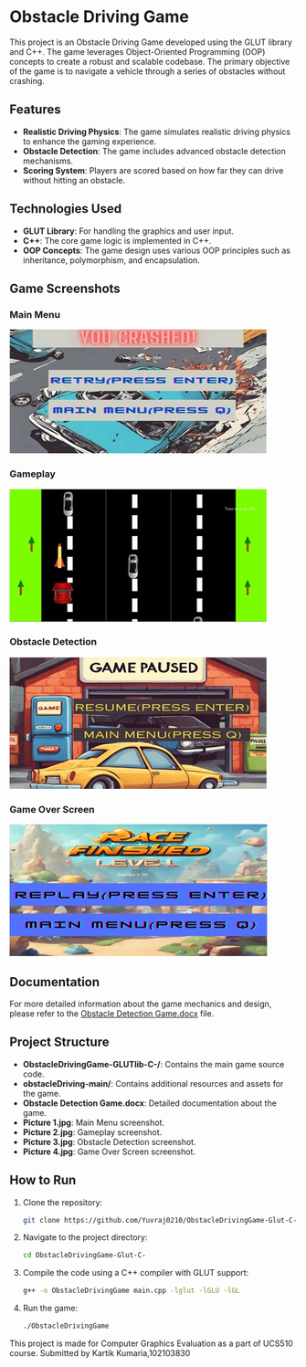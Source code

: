 # Obstacle Driving Game

This project is an Obstacle Driving Game developed using the GLUT library and C++. The game leverages Object-Oriented Programming (OOP) concepts to create a robust and scalable codebase. The primary objective of the game is to navigate a vehicle through a series of obstacles without crashing.

## Features

- **Realistic Driving Physics**: The game simulates realistic driving physics to enhance the gaming experience.
- **Obstacle Detection**: The game includes advanced obstacle detection mechanisms.
- **Scoring System**: Players are scored based on how far they can drive without hitting an obstacle.

## Technologies Used

- **GLUT Library**: For handling the graphics and user input.
- **C++**: The core game logic is implemented in C++.
- **OOP Concepts**: The game design uses various OOP principles such as inheritance, polymorphism, and encapsulation.

## Game Screenshots

### Main Menu
![Main Menu](Picture%201.jpg)

### Gameplay
![Gameplay](Picture%202.jpg)

### Obstacle Detection
![Obstacle Detection](Picture%203.jpg)

### Game Over Screen
![Game Over Screen](Picture%204.jpg)

## Documentation

For more detailed information about the game mechanics and design, please refer to the [Obstacle Detection Game.docx](Obstacle%20Detection%20Game.docx) file.

## Project Structure

- **ObstacleDrivingGame-GLUTlib-C-/**: Contains the main game source code.
- **obstacleDriving-main/**: Contains additional resources and assets for the game.
- **Obstacle Detection Game.docx**: Detailed documentation about the game.
- **Picture 1.jpg**: Main Menu screenshot.
- **Picture 2.jpg**: Gameplay screenshot.
- **Picture 3.jpg**: Obstacle Detection screenshot.
- **Picture 4.jpg**: Game Over Screen screenshot.

## How to Run

1. Clone the repository:
    ```sh
    git clone https://github.com/Yuvraj0210/ObstacleDrivingGame-Glut-C-.git
    ```
2. Navigate to the project directory:
    ```sh
    cd ObstacleDrivingGame-Glut-C-
    ```
3. Compile the code using a C++ compiler with GLUT support:
    ```sh
    g++ -o ObstacleDrivingGame main.cpp -lglut -lGLU -lGL
    ```
4. Run the game:
    ```sh
    ./ObstacleDrivingGame
    ```

This project is made for Computer Graphics Evaluation as a part of UCS510 course.
Submitted by Kartik Kumaria,102103830
